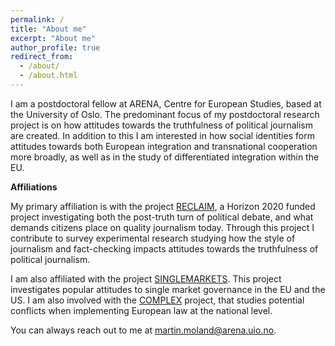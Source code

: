 ```yaml
---
permalink: /
title: "About me"
excerpt: "About me"
author_profile: true
redirect_from: 
  - /about/
  - /about.html
---
```


I am a postdoctoral fellow at ARENA, Centre for European Studies, based at the University of Oslo. The predominant focus of my postdoctoral research project is on how attitudes towards the truthfulness of political journalism are created. In addition to this I am interested in how social identities form attitudes towards both European integration and transnational cooperation more broadly, as well as in the study of differentiated integration within the EU. 

**Affiliations**

My primary affiliation is with the project [RECLAIM](https://ams.hi.is/en/projects/reclaim/), a Horizon 2020 funded project investigating both the post-truth turn of political debate, and what demands citizens place on quality journalism today. Through this project I contribute to survey experimental research studying how the style of journalism and fact-checking impacts attitudes towards the truthfulness of political journalism.  

I am also affiliated with the project [SINGLEMARKETS](https://www.sv.uio.no/arena/english/research/projects/singlemarkets/index.html). This project investigates popular attitudes to single market governance in the EU and the US. I am also involved with the [COMPLEX](https://www.sv.uio.no/arena/english/research/projects/complex/) project, that studies potential conflicts when implementing European law at the national level. 

You can always reach out to me at [martin.moland@arena.uio.no](mailto:martin.moland@arena.uio.no). 



